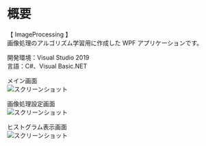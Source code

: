 # 概要
【 ImageProcessing 】  
画像処理のアルゴリズム学習用に作成した WPF アプリケーションです。  

開発環境：Visual Studio 2019  
言語：C#、Visual Basic.NET  

メイン画面  
![スクリーンショット](https://github.com/toshinomi/WPF_Sample/blob/master/ImageProcessing.png)

画像処理設定画面  
![スクリーンショット](https://github.com/toshinomi/WPF_Sample/blob/master/SettingImageProcessing.png)

ヒストグラム表示画面  
![スクリーンショット](https://github.com/toshinomi/WPF_Sample/blob/master/Histgram.png)
